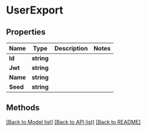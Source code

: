 # UserExport

## Properties

Name | Type | Description | Notes
------------ | ------------- | ------------- | -------------
**Id** | **string** |  | 
**Jwt** | **string** |  | 
**Name** | **string** |  | 
**Seed** | **string** |  | 

## Methods


[[Back to Model list]](../README.md#documentation-for-models) [[Back to API list]](../README.md#documentation-for-api-endpoints) [[Back to README]](../README.md)


